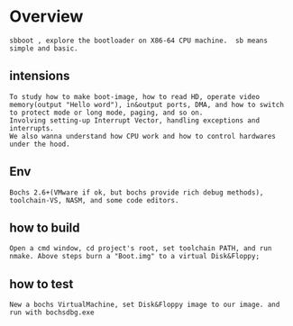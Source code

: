 # Overview
	sbboot , explore the bootloader on X86-64 CPU machine.	sb means simple and basic.

## intensions
	To study how to make boot-image, how to read HD, operate video memory(output "Hello word"), in&output ports, DMA, and how to switch to protect mode or long mode, paging, and so on.
	Involving setting-up Interrupt Vector, handling exceptions and interrupts.
	We also wanna understand how CPU work and how to control hardwares under the hood.
	
## Env
	Bochs 2.6+(VMware if ok, but bochs provide rich debug methods), toolchain-VS, NASM, and some code editors.
	
## how to build
	Open a cmd window, cd project's root, set toolchain PATH, and run nmake. Above steps burn a "Boot.img" to a virtual Disk&Floppy;
 
 ## how to test
	New a bochs VirtualMachine, set Disk&Floppy image to our image. and run with bochsdbg.exe
